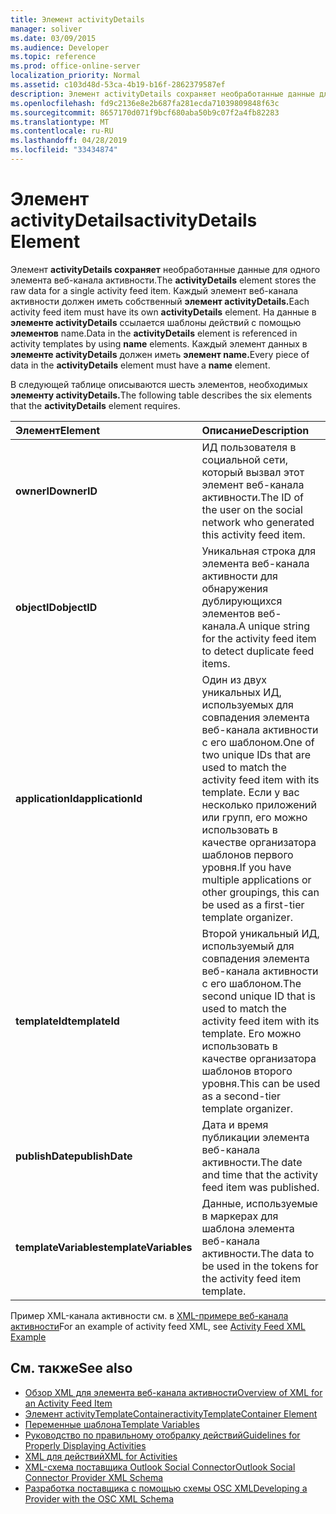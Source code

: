 ```yaml
---
title: Элемент activityDetails
manager: soliver
ms.date: 03/09/2015
ms.audience: Developer
ms.topic: reference
ms.prod: office-online-server
localization_priority: Normal
ms.assetid: c103d48d-53ca-4b19-b16f-2862379587ef
description: Элемент activityDetails сохраняет необработанные данные для одного элемента веб-канала активности. Каждый элемент веб-канала активности должен иметь собственный элемент activityDetails. На данные в элементе activityDetails ссылается шаблоны действий с помощью элементов name.
ms.openlocfilehash: fd9c2136e8e2b687fa281ecda71039809848f63c
ms.sourcegitcommit: 8657170d071f9bcf680aba50b9c07f2a4fb82283
ms.translationtype: MT
ms.contentlocale: ru-RU
ms.lasthandoff: 04/28/2019
ms.locfileid: "33434874"
---
```

# <a name="activitydetails-element"></a><span data-ttu-id="da297-105">Элемент activityDetails</span><span class="sxs-lookup"><span data-stu-id="da297-105">activityDetails Element</span></span>

<span data-ttu-id="da297-106">Элемент **activityDetails сохраняет** необработанные данные для одного элемента веб-канала активности.</span><span class="sxs-lookup"><span data-stu-id="da297-106">The **activityDetails** element stores the raw data for a single activity feed item.</span></span> <span data-ttu-id="da297-107">Каждый элемент веб-канала активности должен иметь собственный **элемент activityDetails.**</span><span class="sxs-lookup"><span data-stu-id="da297-107">Each activity feed item must have its own **activityDetails** element.</span></span> <span data-ttu-id="da297-108">На данные в **элементе activityDetails** ссылается шаблоны действий с помощью **элементов** name.</span><span class="sxs-lookup"><span data-stu-id="da297-108">Data in the **activityDetails** element is referenced in activity templates by using **name** elements.</span></span> <span data-ttu-id="da297-109">Каждый элемент данных в **элементе activityDetails** должен иметь **элемент name.**</span><span class="sxs-lookup"><span data-stu-id="da297-109">Every piece of data in the **activityDetails** element must have a **name** element.</span></span> 
  
<span data-ttu-id="da297-110">В следующей таблице описываются шесть элементов, необходимых **элементу activityDetails.**</span><span class="sxs-lookup"><span data-stu-id="da297-110">The following table describes the six elements that the **activityDetails** element requires.</span></span> 
  
|<span data-ttu-id="da297-111">**Элемент**</span><span class="sxs-lookup"><span data-stu-id="da297-111">**Element**</span></span>|<span data-ttu-id="da297-112">**Описание**</span><span class="sxs-lookup"><span data-stu-id="da297-112">**Description**</span></span>|
|:-----|:-----|
|<span data-ttu-id="da297-113">**ownerID**</span><span class="sxs-lookup"><span data-stu-id="da297-113">**ownerID**</span></span> <br/> |<span data-ttu-id="da297-114">ИД пользователя в социальной сети, который вызвал этот элемент веб-канала активности.</span><span class="sxs-lookup"><span data-stu-id="da297-114">The ID of the user on the social network who generated this activity feed item.</span></span>  <br/> |
|<span data-ttu-id="da297-115">**objectID**</span><span class="sxs-lookup"><span data-stu-id="da297-115">**objectID**</span></span> <br/> |<span data-ttu-id="da297-116">Уникальная строка для элемента веб-канала активности для обнаружения дублирующихся элементов веб-канала.</span><span class="sxs-lookup"><span data-stu-id="da297-116">A unique string for the activity feed item to detect duplicate feed items.</span></span>  <br/> |
|<span data-ttu-id="da297-117">**applicationId**</span><span class="sxs-lookup"><span data-stu-id="da297-117">**applicationId**</span></span> <br/> |<span data-ttu-id="da297-118">Один из двух уникальных ИД, используемых для совпадения элемента веб-канала активности с его шаблоном.</span><span class="sxs-lookup"><span data-stu-id="da297-118">One of two unique IDs that are used to match the activity feed item with its template.</span></span> <span data-ttu-id="da297-119">Если у вас несколько приложений или групп, его можно использовать в качестве организатора шаблонов первого уровня.</span><span class="sxs-lookup"><span data-stu-id="da297-119">If you have multiple applications or other groupings, this can be used as a first-tier template organizer.</span></span>  <br/> |
|<span data-ttu-id="da297-120">**templateId**</span><span class="sxs-lookup"><span data-stu-id="da297-120">**templateId**</span></span> <br/> |<span data-ttu-id="da297-121">Второй уникальный ИД, используемый для совпадения элемента веб-канала активности с его шаблоном.</span><span class="sxs-lookup"><span data-stu-id="da297-121">The second unique ID that is used to match the activity feed item with its template.</span></span> <span data-ttu-id="da297-122">Его можно использовать в качестве организатора шаблонов второго уровня.</span><span class="sxs-lookup"><span data-stu-id="da297-122">This can be used as a second-tier template organizer.</span></span>  <br/> |
|<span data-ttu-id="da297-123">**publishDate**</span><span class="sxs-lookup"><span data-stu-id="da297-123">**publishDate**</span></span> <br/> |<span data-ttu-id="da297-124">Дата и время публикации элемента веб-канала активности.</span><span class="sxs-lookup"><span data-stu-id="da297-124">The date and time that the activity feed item was published.</span></span>  <br/> |
|<span data-ttu-id="da297-125">**templateVariables**</span><span class="sxs-lookup"><span data-stu-id="da297-125">**templateVariables**</span></span> <br/> |<span data-ttu-id="da297-126">Данные, используемые в маркерах для шаблона элемента веб-канала активности.</span><span class="sxs-lookup"><span data-stu-id="da297-126">The data to be used in the tokens for the activity feed item template.</span></span>  <br/> |
   
<span data-ttu-id="da297-127">Пример XML-канала активности см. в [XML-примере веб-канала активности](activity-feed-xml-example.md)</span><span class="sxs-lookup"><span data-stu-id="da297-127">For an example of activity feed XML, see [Activity Feed XML Example](activity-feed-xml-example.md)</span></span>
  
## <a name="see-also"></a><span data-ttu-id="da297-128">См. также</span><span class="sxs-lookup"><span data-stu-id="da297-128">See also</span></span>

- [<span data-ttu-id="da297-129">Обзор XML для элемента веб-канала активности</span><span class="sxs-lookup"><span data-stu-id="da297-129">Overview of XML for an Activity Feed Item</span></span>](overview-of-xml-for-an-activity-feed-item.md)  
- [<span data-ttu-id="da297-130">Элемент activityTemplateContainer</span><span class="sxs-lookup"><span data-stu-id="da297-130">activityTemplateContainer Element</span></span>](activitytemplatecontainer-element.md)  
- [<span data-ttu-id="da297-131">Переменные шаблона</span><span class="sxs-lookup"><span data-stu-id="da297-131">Template Variables</span></span>](template-variables.md) 
- [<span data-ttu-id="da297-132">Руководство по правильному отобралку действий</span><span class="sxs-lookup"><span data-stu-id="da297-132">Guidelines for Properly Displaying Activities</span></span>](guidelines-for-properly-displaying-activities.md)  
- [<span data-ttu-id="da297-133">XML для действий</span><span class="sxs-lookup"><span data-stu-id="da297-133">XML for Activities</span></span>](xml-for-activities.md)  
- [<span data-ttu-id="da297-134">XML-схема поставщика Outlook Social Connector</span><span class="sxs-lookup"><span data-stu-id="da297-134">Outlook Social Connector Provider XML Schema</span></span>](outlook-social-connector-provider-xml-schema.md)
- [<span data-ttu-id="da297-135">Разработка поставщика с помощью схемы OSC XML</span><span class="sxs-lookup"><span data-stu-id="da297-135">Developing a Provider with the OSC XML Schema</span></span>](developing-a-provider-with-the-osc-xml-schema.md)

